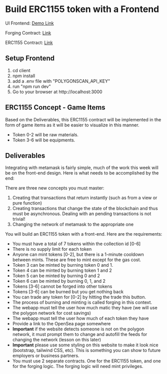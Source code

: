 # Build ERC1155 token with a Frontend

UI Frontend: [Demo Link](https://erc1155-game-items.vercel.app/)

Forging Contract: [Link](https://mumbai.polygonscan.com/address/0x4e972bd4c30976ebbc78ba0d26ba76798c01acd9)

ERC1155 Contract: [Link](https://mumbai.polygonscan.com/address/0xFa4a5B6ADD649eD99c00Cd60Cb5f82978cd018C7)

## Setup Frontend

1. cd client
2. npm install
3. add a .env file with "POLYGONSCAN_API_KEY"
4. run "npm run dev"
5. Go to your browser at http://localhost:3000

## ERC1155 Concept - Game Items
Based on the Deliverables, this ERC1155 contract will be implemented in the form of game items as it will be easier to visualize in this manner.
- Token 0-2 will be raw materials.
- Token 3-6 will be equipments.

## Deliverables
Integrating with metamask is fairly simple, much of the work this week will be on the front-end design. Here is what needs to be accomplished by the end:

There are three new concepts you must master:

1. Creating that transactions that return instantly (such as from a view or pure function)
2. Creating transactions that change the state of the blockchain and thus must be asynchronous. Dealing with an pending transactions is not trivial!
3. Changing the network of metamask to the appropriate one

You will build an ERC1155 token with a front-end. Here are the requirements:
- You must have a total of 7 tokens within the collection id [0-6]
- There is no supply limit for each token
- Anyone can mint tokens [0-2], but there is a 1-minute cooldown between mints. These are free to mint except for the gas cost.
- Token 3 can be minted by burning token 0 and 1.
- Token 4 can be minted by burning token 1 and 2
- Token 5 can be minted by burning 0 and 2
- Token 6 can be minted by burning 0, 1, and 2
- Tokens [3-6] cannot be forged into other tokens
- Tokens [3-6] can be burned but you get nothing back
- You can trade any token for [0-2] by hitting the trade this button.
- The process of burning and minting is called forging in this context.
- The webapp must tell the user how much matic they have (we will use the polygon network for cost savings)
- The webapp must tell the user how much of each token they have
- Provide a link to the OpenSea page somewhere
- <b>Important</b> if the website detects someone is not on the polygon network, it must prompt them to change and autofill the feeds for changing the network (lesson on this later)
- <b>Important</b> please use some styling on this website to make it look nice (bootstrap, tailwind CSS, etc). This is something you can show to future employers or business partners.
- You must use 2 separate contracts. One for the ERC1155 token, and one for the forging logic. The forging logic will need mint privileges.
